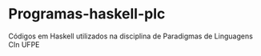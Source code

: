 # Programas-haskell-plc
Códigos em Haskell utilizados na disciplina de Paradigmas de Linguagens CIn UFPE
